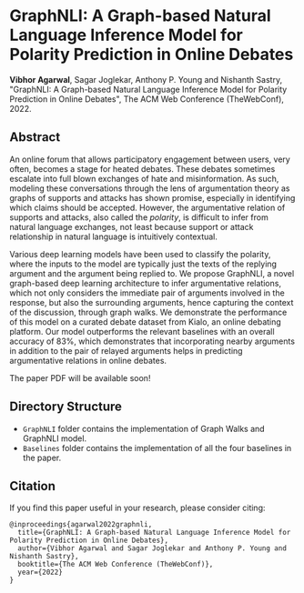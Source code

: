 # GraphNLI: A Graph-based Natural Language Inference Model for Polarity Prediction in Online Debates
**Vibhor Agarwal**, Sagar Joglekar, Anthony P. Young and Nishanth Sastry, "GraphNLI: A Graph-based Natural Language Inference Model for Polarity Prediction in Online Debates", The ACM Web Conference (TheWebConf), 2022.

## Abstract
An online forum that allows participatory engagement between users, very often, becomes a stage for heated debates. These debates sometimes escalate into full blown exchanges of hate and misinformation. As such, modeling these conversations through the lens of argumentation theory as graphs of supports and attacks has shown promise, especially in identifying which claims should be accepted. However, the argumentative relation of supports and attacks, also called the *polarity*, is difficult to infer from natural language exchanges, not least because support or attack relationship in natural language is intuitively contextual.

Various deep learning models have been used to classify the polarity, where the inputs to the model are typically just the texts of the replying argument and the argument being replied to. We propose GraphNLI, a novel graph-based deep learning architecture to infer argumentative relations, which not only considers the immediate pair of arguments involved in the response, but also the surrounding arguments, hence capturing the context of the discussion, through graph walks. We demonstrate the performance of this model on a curated debate dataset from Kialo, an online debating platform. Our model outperforms the relevant baselines with an overall accuracy of 83%, which demonstrates that incorporating nearby arguments in addition to the pair of relayed arguments helps in predicting argumentative relations in online debates.

The paper PDF will be available soon!

## Directory Structure
* `GraphNLI` folder contains the implementation of Graph Walks and GraphNLI model.
* `Baselines` folder contains the implementation of all the four baselines in the paper.

## Citation
If you find this paper useful in your research, please consider citing:
```
@inproceedings{agarwal2022graphnli,
  title={GraphNLI: A Graph-based Natural Language Inference Model for Polarity Prediction in Online Debates},
  author={Vibhor Agarwal and Sagar Joglekar and Anthony P. Young and Nishanth Sastry},
  booktitle={The ACM Web Conference (TheWebConf)},
  year={2022}
}
```
